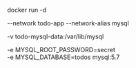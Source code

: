 
docker run -d 

--network todo-app 
--network-alias mysql 

-v todo-mysql-data:/var/lib/mysql 

-e MYSQL_ROOT_PASSWORD=secret  
-e MYSQL_DATABASE=todos 
mysql:5.7   
